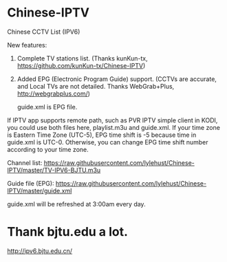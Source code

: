 # Chinese-IPTV

Chinese CCTV List (IPV6)

New features:
1. Complete TV stations list. (Thanks kunKun-tx, https://github.com/kunKun-tx/Chinese-IPTV)
2. Added EPG (Electronic Program Guide) support. (CCTVs are accurate, and Local TVs are not detailed. Thanks
WebGrab+Plus, http://webgrabplus.com/)

   guide.xml is EPG file.

If IPTV app supports remote path, such as PVR IPTV simple client in KODI, you could use both files here, playlist.m3u and
guide.xml. If your time zone is Eastern Time Zone (UTC-5), EPG time shift is -5
because time in guide.xml is UTC-0. Otherwise, you can change EPG time shift number
according to your time zone.

Channel list:
https://raw.githubusercontent.com/lylehust/Chinese-IPTV/master/TV-IPV6-BJTU.m3u

Guide file (EPG):
https://raw.githubusercontent.com/lylehust/Chinese-IPTV/master/guide.xml

guide.xml will be refreshed at 3:00am every day.


# Thank bjtu.edu a lot. 
http://ipv6.bjtu.edu.cn/
